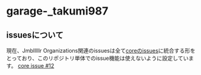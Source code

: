 # garage-_takumi987

## issuesについて
現在、Jmblllllr Organizations関連のissuesは全て[coreのissues](https://github.com/Jmblllllr/core/issues)に統合する形をとっており、このリポジトリ単体でのissue機能は使えないように設定しています。 [core issue #12](https://github.com/Jmblllllr/core/issues/#12)
